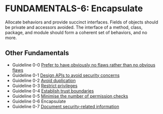 # FUNDAMENTALS-6: Encapsulate
Allocate behaviors and provide succinct interfaces. Fields of objects should be private and accessors avoided. The interface of a method, class, package, and module should form a coherent set of behaviors, and no more.

## Other Fundamentals
- Guideline 0-0 [Prefer to have obviously no flaws rather than no obvious flaws](../g00)
- Guideline 0-1 [Design APIs to avoid security concerns](../g01)
- Guideline 0-2 [Avoid duplication](../g02)
- Guideline 0-3 [Restrict privileges](../g03)
- Guideline 0-4 [Establish trust boundaries](../g04)
- Guideline 0-5 [Minimise the number of permission checks](../g05)
- Guideline 0-6 Encapsulate
- Guideline 0-7 [Document security-related information](../g07)